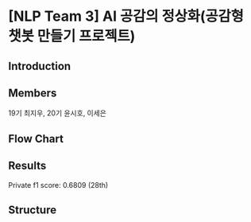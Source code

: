 # [NLP Team 3] AI 공감의 정상화(공감형 챗봇 만들기 프로젝트)

## Introduction

## Members
19기 최지우, 20기 윤시호, 이세은

## Flow Chart


## Results
Private f1 score: 0.6809 (28th)

## Structure

